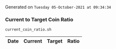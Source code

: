 Generated on `Tuesday 05-October-2021 at 09:34:34`

### Current to Target Coin Ratio
`current_coin_ratio.sh`

Date|Current|Target|Ratio
---|---|---|---
